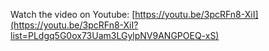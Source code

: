 Watch the video on Youtube: [https://youtu.be/3pcRFn8-XiI](https://youtu.be/3pcRFn8-XiI?list=PLdgq5G0ox73Uam3LGylpNV9ANGPOEQ-xS)